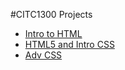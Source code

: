 #CITC1300 Projects

<ul>
<li><a href="CITC1300/index.html" target="blank">Intro to HTML</a></li>
<li><a href="./HTML5CSSWeek2/index.html" target="blank">HTML5 and Intro CSS</a></li>
<li><a href="/advcss/index.html" target="blank">Adv CSS</a></li>
</ul>